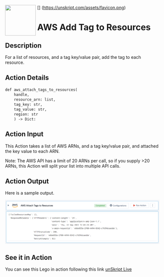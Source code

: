 [<img align="left" src="https://unskript.com/assets/favicon.png" width="100" height="100" style="padding-right: 5px">]
(https://unskript.com/assets/favicon.png)
<h1>AWS Add Tag to Resources</h1>

## Description
For a list of resources, and a tag key/value pair, add the tag to each resource.

## Action Details
	def aws_attach_tags_to_resources(
	    handle,
	    resource_arn: list,
	    tag_key: str,
	    tag_value: str,
	    region: str
	    ) -> Dict:

## Action Input
This Action takes a list of AWS ARNs, and a tag key/value pair, and attached the key value to each ARN.

Note: The AWS API has a limit of 20 ARNs per call, so if you supply >20 ARNs, this Action will split your list into multiple API calls.
	

## Action Output
Here is a sample output.

<img src="./1.png">



## See it in Action

You can see this Lego in action following this link [unSkript Live](https://us.app.unskript.io)